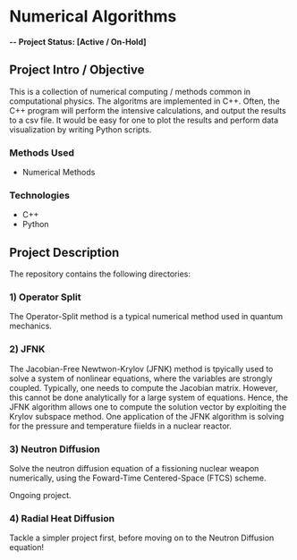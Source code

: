 # Numerical Algorithms

#### -- Project Status: [Active / On-Hold]

## Project Intro / Objective

This is a collection of numerical computing / methods common in computational physics. The algoritms are implemented in C++. Often, the C++ program will perform the intensive calculations, and output the results to a csv file. It would be easy for one to plot the results and perform data visualization by writing Python scripts.


### Methods Used
* Numerical Methods

### Technologies
* C++
* Python


## Project Description

The repository contains the following directories:

### 1) Operator Split

The Operator-Split method is a typical numerical method used in quantum mechanics.


### 2) JFNK

The Jacobian-Free Newtwon-Krylov (JFNK) method is tpyically used to solve a system of nonlinear equations, where the variables are strongly coupled. Typically, one needs to compute the Jacobian matrix. However, this cannot be done analytically for a large system of equations. Hence, the JFNK algorithm allows one to compute the solution vector by exploiting the Krylov subspace method. One application of the JFNK algorithm is solving for the pressure and temperature fiields in a nuclear reactor. 



### 3) Neutron Diffusion

Solve the neutron diffusion equation of a fissioning nuclear weapon numerically, using the Foward-Time Centered-Space (FTCS) scheme. 

Ongoing project. 

### 4) Radial Heat Diffusion 

Tackle a simpler project first, before moving on to the Neutron Diffusion equation!


